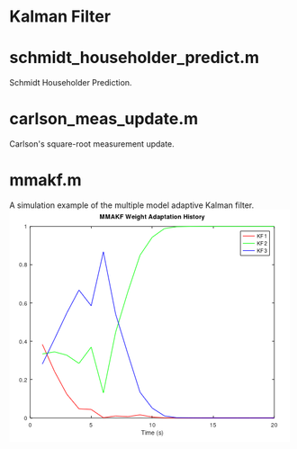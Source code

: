# Kalman Filter


# schmidt_householder_predict.m

Schmidt Householder Prediction.

# carlson_meas_update.m

Carlson's square-root measurement update.

# mmakf.m
A simulation example of the multiple model adaptive Kalman filter.
![](https://github.com/eunhwanshin/KalmanFilter/blob/main/img/mmakf.png)
